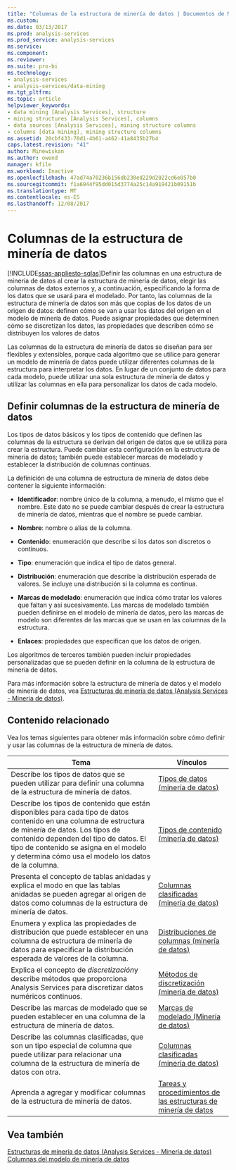 ```yaml
---
title: "Columnas de la estructura de minería de datos | Documentos de Microsoft"
ms.custom: 
ms.date: 03/13/2017
ms.prod: analysis-services
ms.prod_service: analysis-services
ms.service: 
ms.component: 
ms.reviewer: 
ms.suite: pro-bi
ms.technology:
- analysis-services
- analysis-services/data-mining
ms.tgt_pltfrm: 
ms.topic: article
helpviewer_keywords:
- data mining [Analysis Services], structure
- mining structures [Analysis Services], columns
- data sources [Analysis Services], mining structure columns
- columns [data mining], mining structure columns
ms.assetid: 20cbf433-70d1-4b61-a462-41a8435b27b4
caps.latest.revision: "41"
author: Minewiskan
ms.author: owend
manager: kfile
ms.workload: Inactive
ms.openlocfilehash: 47ad74a70236b156db230ed229d2022cd6e057b0
ms.sourcegitcommit: f1a6944f95dd015d3774a25c14a919421b09151b
ms.translationtype: MT
ms.contentlocale: es-ES
ms.lasthandoff: 12/08/2017
---
```

# <a name="mining-structure-columns"></a>Columnas de la estructura de minería de datos
[!INCLUDE[ssas-appliesto-sqlas](../../includes/ssas-appliesto-sqlas.md)]Definir las columnas en una estructura de minería de datos al crear la estructura de minería de datos, elegir las columnas de datos externos y, a continuación, especificando la forma de los datos que se usará para el modelado. Por tanto, las columnas de la estructura de minería de datos son más que copias de los datos de un origen de datos: definen cómo se van a usar los datos del origen en el modelo de minería de datos. Puede asignar propiedades que determinen cómo se discretizan los datos, las propiedades que describen cómo se distribuyen los valores de datos  
  
 Las columnas de la estructura de minería de datos se diseñan para ser flexibles y extensibles, porque cada algoritmo que se utilice para generar un modelo de minería de datos puede utilizar diferentes columnas de la estructura para interpretar los datos. En lugar de un conjunto de datos para cada modelo, puede utilizar una sola estructura de minería de datos y utilizar las columnas en ella para personalizar los datos de cada modelo.  
  
## <a name="defining-mining-structure-columns"></a>Definir columnas de la estructura de minería de datos  
 Los tipos de datos básicos y los tipos de contenido que definen las columnas de la estructura se derivan del origen de datos que se utiliza para crear la estructura. Puede cambiar esta configuración en la estructura de minería de datos; también puede establecer marcas de modelado y establecer la distribución de columnas continuas.  
  
 La definición de una columna de estructura de minería de datos debe contener la siguiente información:  
  
-   **Identificador**: nombre único de la columna, a menudo, el mismo que el nombre. Este dato no se puede cambiar después de crear la estructura de minería de datos, mientras que el nombre se puede cambiar.  
  
-   **Nombre**: nombre o alias de la columna.  
  
-   **Contenido**: enumeración que describe si los datos son discretos o continuos.  
  
-   **Tipo**: enumeración que indica el tipo de datos general.  
  
-   **Distribución**: enumeración que describe la distribución esperada de valores. Se incluye una distribución si la columna es continua.  
  
-   **Marcas de modelado**: enumeración que indica cómo tratar los valores que faltan y así sucesivamente. Las marcas de modelado también pueden definirse en el modelo de minería de datos, pero las marcas de modelo son diferentes de las marcas que se usan en las columnas de la estructura.  
  
-   **Enlaces**: propiedades que especifican que los datos de origen.  
  
 Los algoritmos de terceros también pueden incluir propiedades personalizadas que se pueden definir en la columna de la estructura de minería de datos.  
  
 Para más información sobre la estructura de minería de datos y el modelo de minería de datos, vea [Estructuras de minería de datos &#40;Analysis Services - Minería de datos&#41;](../../analysis-services/data-mining/mining-structures-analysis-services-data-mining.md).  
  
## <a name="related-content"></a>Contenido relacionado  
 Vea los temas siguientes para obtener más información sobre cómo definir y usar las columnas de la estructura de minería de datos.  
  
|Tema|Vínculos|  
|-----------|-----------|  
|Describe los tipos de datos que se pueden utilizar para definir una columna de la estructura de minería de datos.|[Tipos de datos &#40;minería de datos&#41;](../../analysis-services/data-mining/data-types-data-mining.md)|  
|Describe los tipos de contenido que están disponibles para cada tipo de datos contenido en una columna de estructura de minería de datos. Los tipos de contenido dependen del tipo de datos. El tipo de contenido se asigna en el modelo y determina cómo usa el modelo los datos de la columna.|[Tipos de contenido &#40;minería de datos&#41;](../../analysis-services/data-mining/content-types-data-mining.md)|  
|Presenta el concepto de tablas anidadas y explica el modo en que las tablas anidadas se pueden agregar al origen de datos como columnas de la estructura de minería de datos.|[Columnas clasificadas &#40;minería de datos&#41;](../../analysis-services/data-mining/classified-columns-data-mining.md)|  
|Enumera y explica las propiedades de distribución que puede establecer en una columna de estructura de minería de datos para especificar la distribución esperada de valores de la columna.|[Distribuciones de columnas &#40;minería de datos&#41;](../../analysis-services/data-mining/column-distributions-data-mining.md)|  
|Explica el concepto de *discretización*y describe métodos que proporciona Analysis Services para discretizar datos numéricos continuos.|[Métodos de discretización &#40;minería de datos&#41;](../../analysis-services/data-mining/discretization-methods-data-mining.md)|  
|Describe las marcas de modelado que se pueden establecer en una columna de la estructura de minería de datos.|[Marcas de modelado &#40;Minería de datos&#41;](../../analysis-services/data-mining/modeling-flags-data-mining.md)|  
|Describe las columnas clasificadas, que son un tipo especial de columna que puede utilizar para relacionar una columna de la estructura de minería de datos con otra.|[Columnas clasificadas &#40;minería de datos&#41;](../../analysis-services/data-mining/classified-columns-data-mining.md)|  
|Aprenda a agregar y modificar columnas de la estructura de minería de datos.|[Tareas y procedimientos de las estructuras de minería de datos](../../analysis-services/data-mining/mining-structure-tasks-and-how-tos.md)|  
  
## <a name="see-also"></a>Vea también  
 [Estructuras de minería de datos &#40;Analysis Services - Minería de datos&#41;](../../analysis-services/data-mining/mining-structures-analysis-services-data-mining.md)   
 [Columnas del modelo de minería de datos](../../analysis-services/data-mining/mining-model-columns.md)  
  
  
